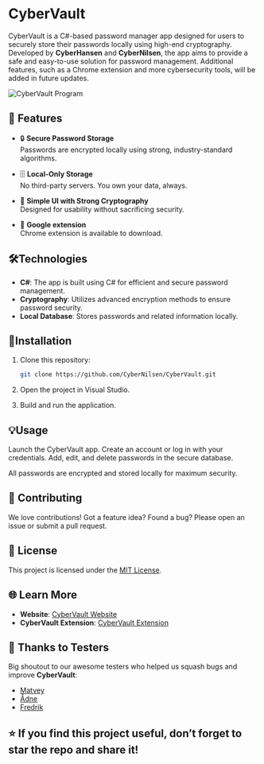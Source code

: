 # CyberVault

CyberVault is a C#-based password manager app designed for users to securely store their passwords locally using high-end cryptography. Developed by **CyberHansen** and **CyberNilsen**, the app aims to provide a safe and easy-to-use solution for password management. Additional features, such as a Chrome extension and more cybersecurity tools, will be added in future updates.

![CyberVault Program](https://github.com/user-attachments/assets/62993414-2f64-45b0-a73e-9eb659012a0d)

## 🚀 Features

- 🔒 **Secure Password Storage**  
  Passwords are encrypted locally using strong, industry-standard algorithms.

- 🗄️ **Local-Only Storage**  
  No third-party servers. You own your data, always.

- 🧠 **Simple UI with Strong Cryptography**  
  Designed for usability without sacrificing security.

- 🧩 **Google extension**  
  Chrome extension is available to download.

## 🛠️Technologies

- **C#**: The app is built using C# for efficient and secure password management.
- **Cryptography**: Utilizes advanced encryption methods to ensure password security.
- **Local Database**: Stores passwords and related information locally.

## 🧪Installation

1. Clone this repository:

   ```bash
   git clone https://github.com/CyberNilsen/CyberVault.git
2. Open the project in Visual Studio.

3. Build and run the application.

## 💡Usage
Launch the CyberVault app.
Create an account or log in with your credentials.
Add, edit, and delete passwords in the secure database.

All passwords are encrypted and stored locally for maximum security.

## 🤝 Contributing
We love contributions!
Got a feature idea? Found a bug? Please open an issue or submit a pull request.

## 📜 License

This project is licensed under the [MIT License](LICENSE).


## 🌐 Learn More

- **Website**: [CyberVault Website](https://cybernilsen.github.io/CyberVault-website/index.html)
- **CyberVault Extension**: [CyberVault Extension](https://github.com/CyberNilsen/CyberVaultExtension)

## 🙌 Thanks to Testers

Big shoutout to our awesome testers who helped us squash bugs and improve **CyberVault**:

- [Matvey](https://github.com/JahBoiMat)
- [Ådne](https://github.com/Adnelilleskare)
- [Fredrik](https://github.com/JahnTeigen)

## ⭐ If you find this project useful, don’t forget to star the repo and share it!
